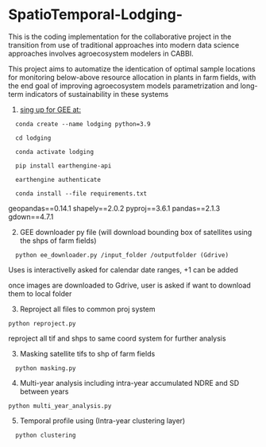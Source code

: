 # SpatioTemporal-Lodging-
This is the coding implementation for the collaborative project in the transition from use of traditional approaches into modern data science approaches involves agroecosystem modelers in CABBI. 

This project aims to automatize the identication of optimal sample locations for monitoring below-above resource allocation in plants in farm fields, with the end goal of improving agroecosystem models parametrization and long-term indicators of sustainability in these systems

1) [sing up for GEE at: ](https://signup.earthengine.google.com/.)
```
  conda create --name lodging python=3.9  

  cd lodging

  conda activate lodging
  
  pip install earthengine-api

  earthengine authenticate

  conda install --file requirements.txt
```
  
  geopandas==0.14.1
  shapely==2.0.2
  pyproj==3.6.1
  pandas==2.1.3
  gdown==4.7.1 
  

2) GEE downloader py file (will download bounding box of satellites using the shps of farm fields)
```
  python ee_downloader.py /input_folder /outputfolder (Gdrive)
```
  Uses is interactivelly asked for calendar date ranges, +1 can be added

  once images are downloaded to Gdrive, user is asked if want to download them to local folder

3) Reproject all files to common proj system
  ```
  python reproject.py 
```
  reproject all tif and shps to same coord system for further analysis

3) Masking satellite tifs to shp of farm fields
```
  python masking.py 
```
4) Multi-year analysis including intra-year accumulated NDRE and SD between years
  ```
  python multi_year_analysis.py 
  ```
5) Temporal profile using (Intra-year clustering layer)
```
  python clustering
```
